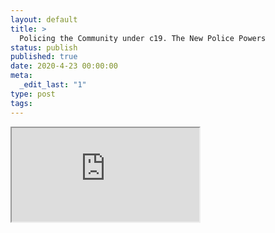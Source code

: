 ```yaml
---
layout: default
title: >
  Policing the Community under c19. The New Police Powers
status: publish
published: true
date: 2020-4-23 00:00:00
meta:
  _edit_last: "1"
type: post
tags:
---
```

<div  id="qrcode"></div>
<div>
<iframe src="https://researchers.mq.edu.au/en/clippings/policing-the-community-under-c19-the-new-police-powers">
</iframe>
</div>

<script type="text/javascript" src="/js/qr/qrcode.js"></script>
<script type="text/javascript">
new QRCode(document.getElementById("qrcode"), "https://researchers.mq.edu.au/en/clippings/policing-the-community-under-c19-the-new-police-powers");
</script>
        